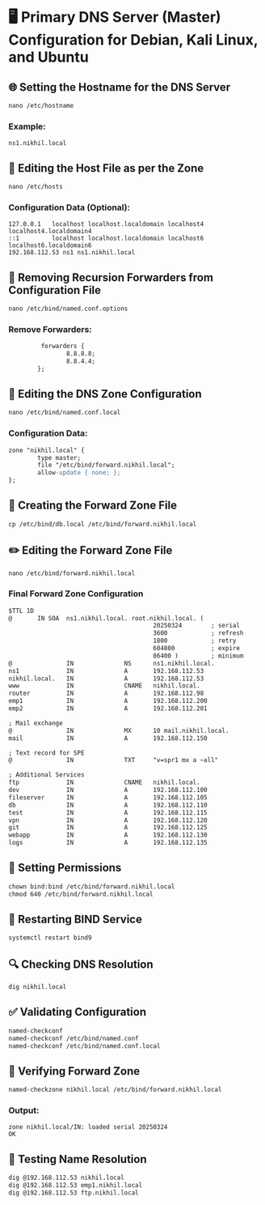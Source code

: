 
# 🖥️ **Primary DNS Server (Master) Configuration for Debian, Kali Linux, and Ubuntu**  

## 🌐 **Setting the Hostname for the DNS Server**  
```apache
nano /etc/hostname
```
### **Example:**
```
ns1.nikhil.local
```

## 📂 **Editing the Host File as per the Zone**  
```apache
nano /etc/hosts
```
### **Configuration Data (Optional):**
```
127.0.0.1   localhost localhost.localdomain localhost4 localhost4.localdomain4
::1         localhost localhost.localdomain localhost6 localhost6.localdomain6
192.168.112.53 ns1 ns1.nikhil.local
```

## 🚫 **Removing Recursion Forwarders from Configuration File**  
```apache
nano /etc/bind/named.conf.options
```
### **Remove Forwarders:**
```apache
         forwarders {
                8.8.8.8;
                8.8.4.4;
        };
```

## 📝 **Editing the DNS Zone Configuration**  
```apache
nano /etc/bind/named.conf.local
```
### **Configuration Data:**
```apache
zone "nikhil.local" {
        type master;
        file "/etc/bind/forward.nikhil.local";
        allow-update { none; };
};
```

## 📁 **Creating the Forward Zone File**  
```apache
cp /etc/bind/db.local /etc/bind/forward.nikhil.local
```

## ✏️ **Editing the Forward Zone File**  
```apache
nano /etc/bind/forward.nikhil.local
```
### **Final Forward Zone Configuration**  
```apache
$TTL 1D
@       IN SOA  ns1.nikhil.local. root.nikhil.local. (
                                        20250324        ; serial
                                        3600            ; refresh
                                        1800            ; retry
                                        604800          ; expire
                                        86400 )         ; minimum
@               IN              NS      ns1.nikhil.local.
ns1             IN              A       192.168.112.53
nikhil.local.   IN              A       192.168.112.53
www             IN              CNAME   nikhil.local.
router          IN              A       192.168.112.98
emp1            IN              A       192.168.112.200
emp2            IN              A       192.168.112.201

; Mail exchange
@               IN              MX      10 mail.nikhil.local.
mail            IN              A       192.168.112.150

; Text record for SPE
@               IN              TXT     "v=spr1 mx a ~all"

; Additional Services
ftp             IN              CNAME   nikhil.local.
dev             IN              A       192.168.112.100
fileserver      IN              A       192.168.112.105
db              IN              A       192.168.112.110
test            IN              A       192.168.112.115
vpn             IN              A       192.168.112.120
git             IN              A       192.168.112.125
webapp          IN              A       192.168.112.130
logs            IN              A       192.168.112.135
```

## 🔐 **Setting Permissions**  
```apache
chown bind:bind /etc/bind/forward.nikhil.local
chmod 640 /etc/bind/forward.nikhil.local
```

## 🔄 **Restarting BIND Service**  
```apache
systemctl restart bind9
```

## 🔍 **Checking DNS Resolution**  
```apache
dig nikhil.local
```

## ✅ **Validating Configuration**  
```apache
named-checkconf
named-checkconf /etc/bind/named.conf
named-checkconf /etc/bind/named.conf.local
```

## 🔎 **Verifying Forward Zone**  
```apache
named-checkzone nikhil.local /etc/bind/forward.nikhil.local
```
### **Output:**
```
zone nikhil.local/IN: loaded serial 20250324
OK
```

## 🔬 **Testing Name Resolution**  
```apache
dig @192.168.112.53 nikhil.local
dig @192.168.112.53 emp1.nikhil.local
dig @192.168.112.53 ftp.nikhil.local
```
